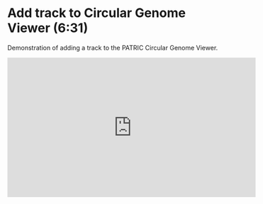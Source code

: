 # Add track to Circular Genome Viewer (6:31)
Demonstration of adding a track to the PATRIC Circular Genome Viewer.

<iframe width="560" height="315" src="https://www.youtube.com/embed/kh6RnCc51bo" frameborder="0" allow="accelerometer; autoplay; encrypted-media; gyroscope; picture-in-picture" allowfullscreen></iframe>
